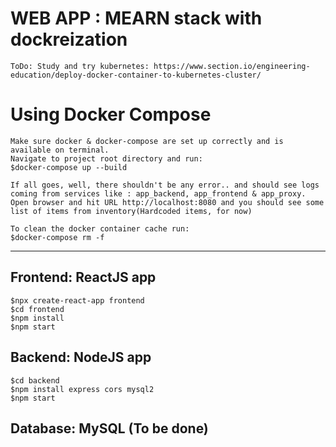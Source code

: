 # WEB APP : MEARN stack with dockreization

    ToDo: Study and try kubernetes: https://www.section.io/engineering-education/deploy-docker-container-to-kubernetes-cluster/


# Using Docker Compose
    Make sure docker & docker-compose are set up correctly and is available on terminal.
    Navigate to project root directory and run:
    $docker-compose up --build

    If all goes, well, there shouldn't be any error.. and should see logs coming from services like : app_backend, app_frontend & app_proxy.
    Open browser and hit URL http://localhost:8080 and you should see some list of items from inventory(Hardcoded items, for now)

    To clean the docker container cache run:
    $docker-compose rm -f


-------------------------------------------------------------------------------------

## Frontend: ReactJS app
    $npx create-react-app frontend
    $cd frontend
    $npm install
    $npm start

## Backend: NodeJS app
    $cd backend
    $npm install express cors mysql2
    $npm start


## Database: MySQL (To be done)
